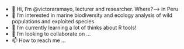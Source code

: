- 👋 Hi, I’m @victoraramayo, lecturer and researcher. Where?--> in Peru 
- 👀 I’m interested in marine biodiversity and ecology analysis of wild populations and exploited species
- 🌱 I’m currently learning a lot of thinks about R tools!
- 💞️ I’m looking to collaborate on ...
- 📫 How to reach me ...

<!---
victoraramayo/victoraramayo is a ✨ special ✨ repository because its `README.md` (this file) appears on your GitHub profile.
You can click the Preview link to take a look at your changes.
--->
